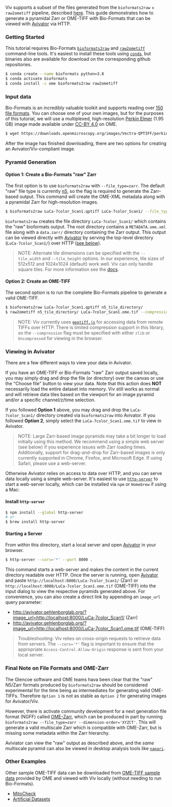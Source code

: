 Viv supports a subset of the files generated from the `bioformats2raw` + `raw2ometiff` pipeline, described
[here](https://www.glencoesoftware.com/blog/2019/12/09/converting-whole-slide-images-to-OME-TIFF.html).
This guide demonstrates how to generate a pyramidal Zarr or OME-TIFF with Bio-Formats that can be viewed with
[Avivator](http://avivator.gehlenborglab.org) via HTTP.

### Getting Started

This tutorial requires Bio-Formats [`bioformats2raw`](https://github.com/glencoesoftware/bioformats2raw) and
[`raw2ometiff`](https://github.com/glencoesoftware/raw2ometiff) command-line tools. It's easiest to install
these tools using [`conda`](https://docs.conda.io/projects/conda/en/latest/user-guide/install/), but
binaries also are available for download on the corresponding github repositories.

```bash
$ conda create --name bioformats python=3.8
$ conda activate bioformats
$ conda install -c ome bioformats2raw raw2ometiff
```

### Input data

Bio-Formats is an incredibly valuable toolkit and supports reading over
[150 file formats](https://docs.openmicroscopy.org/bio-formats/6.5.1/supported-formats.html). You can choose
one of your own images, but for the purposes of this tutorial, we will use a multiplexed, high-resolution
[Perkin Elmer](https://downloads.openmicroscopy.org/images/Vectra-QPTIFF/perkinelmer/) (1.95 GB) image made available
under [CC-BY 4.0](https://creativecommons.org/licenses/by/4.0/) on OME.

```bash
$ wget https://downloads.openmicroscopy.org/images/Vectra-QPTIFF/perkinelmer/PKI_scans/LuCa-7color_Scan1.qptiff
```

After the image has finished downloading, there are two options for creating an Avivator/Viv-compliant image.

### Pyramid Generation

#### Option 1: Create a Bio-Formats "raw" Zarr

The first option is to use `bioformats2raw` with `--file_type=zarr`. The default "raw" file type is currently
[n5](https://github.com/saalfeldlab/n5), so the flag is required to generate the Zarr-based output. This command will
create the OME-XML metadata along with a pyramidal Zarr for high-resolution images.

```bash
$ bioformats2raw LuCa-7color_Scan1.qptiff LuCa-7color_Scan1/ --file_type=zarr
```

`bioformats2raw` creates the file directory `LuCa-7color_Scan1/` which contains the "raw" bioformats output. The root directory
contains a `METADATA.ome.xml` file along with a `data.zarr/` directory containing the Zarr
output. This output can be viewed directly with [Avivator] by serving the top-level directory (`LuCa-7color_Scan1/`)
over HTTP ([see below](#viewing-in-avivator)).

> NOTE: Alternate tile dimensions can be specified with the `--tile_width` and `--tile_height` options.
> In our experience, tile sizes of 512x512 and 1024x1024 (default) work well. Viv can only handle square tiles. For more information
> see the [docs](https://github.com/glencoesoftware/bioformats2raw#performance).

#### Option 2: Create an OME-TIFF

The second option is to run the complete Bio-Formats pipeline to generate a valid OME-TIFF.

```bash
$ bioformats2raw LuCa-7color_Scan1.qptiff n5_tile_directory/
$ raw2ometiff n5_tile_directory/ LuCa-7color_Scan1.ome.tif --compression=zlib
```

> NOTE: Viv currently uses [`geotiff.js`](https://geotiffjs.github.io/) for accessing data from remote TIFFs
> over HTTP. There is limited compression support in this library, so the `--compression` flag must be specified with
> either `zlib` or `Uncompressed` for viewing in the browser.

### Viewing in Avivator

There are a few different ways to view your data in Avivator.

If you have an OME-TIFF or Bio-Formats "raw" Zarr output saved locally, you may simply drag and drop 
the file (or directory) over the canvas or use the "Choose file" button to view your data.
Note that this action does **NOT** necessarily load the entire dataset into memory. Viv still works as normal and will retrieve data tiles based on the viewport for an image pyramid and/or a specific channel/z/time selection. 

If you followed **Option 1** above, you may drag and drop the `LuCa-7color_Scan1/` directory created via `bioformats2raw`
into Avivator. If you followed **Option 2**, simply select the `LuCa-7color_Scan1.ome.tif` to view in Avivator.

> NOTE: Large Zarr-based image pyramids may take a bit longer to load initially using this method. We recommend using a simple web 
> server (see below) if you experience issues with Zarr loading times. Additionally, support for drag-and-drop for Zarr-based 
> images is only currently supported in Chrome, Firefox, and Microsoft Edge. If using Safari, please use a web-server.

Otherwise Avivator relies on access to data over HTTP, and you can serve data locally using a simple web-server. 
It's easiest to use [`http-server`](https://github.com/http-party/http-server#readme) to start a web-server locally, which can be installed via `npm` or `Homebrew` if using a Mac:

#### Install `http-server`

```bash
$ npm install --global http-server
# or
$ brew install http-server
```

#### Starting a Server

From within this directory, start a local server and open [Avivator] in your browser.

```bash
$ http-server --cors='*' --port 8000 .
```

This command starts a web-server and makes the content in the current directory readable over HTTP. Once the server is running,
open [Avivator] and paste `http://localhost:8000/LuCa-7color_Scan1/` (Zarr) or `http://localhost:8000/LuCa-7color_Scan1.ome.tif`
(OME-TIFF) into the input dialog to view the respective pyramids generated above. For convenience, you can also create a direct
link by appending an `image_url` query parameter:

- http://avivator.gehlenborglab.org/?image_url=http://localhost:8000/LuCa-7color_Scan1/ (Zarr)
- http://avivator.gehlenborglab.org/?image_url=http://localhost:8000/LuCa-7color_Scan1.ome.tif (OME-TIFF)

> Troubleshooting: Viv relies on cross-origin requests to retrieve data from servers. The `--cors='*'` flag is important to ensure
> that the appropriate `Access-Control-Allow-Origin` response is sent from your local server.

### Final Note on File Formats and OME-Zarr

The Glencoe software and OME teams hava been clear that the "raw" N5/Zarr formats produced by `bioformats2raw` should be considered
experimental for the time being as intermediates for generating valid OME-TIFFs. Therefore `Option 1` is not as stable as `Option 2`
for generating images for Avivator/Viv.

However, there is activate community development for a next generation file format (NGFF) called
[OME-Zarr](https://github.com/ome/omero-ms-zarr/blob/master/spec.md), which can be produced in part by
running `bioformats2raw --file_type=zarr --dimension-order='XYZCT'`. This will generate a valid multiscale Zarr
which is compatible with OME-Zarr, but is missing some metadata within the Zarr hierarchy.

Aviviator can view the "raw" output as described above, and the _same_ multiscale pyramid can also be viewed
in desktop analysis tools like [`napari`](https://github.com/napari/napari).

### Other Examples

Other sample OME-TIFF data can be downloaded from [OME-TIFF sample data](https://docs.openmicroscopy.org/ome-model/5.6.3/ome-tiff/data.html)
provided by OME and viewed with Viv locally (without needing to run Bio-Formats).

- [MitoCheck](https://docs.openmicroscopy.org/ome-model/5.6.3/ome-tiff/data.html#mitocheck)
- [Artificial Datasets](https://docs.openmicroscopy.org/ome-model/5.6.3/ome-tiff/data.html#artificial-datasets)

[avivator]: http://avivator.gehlenborglab.org
